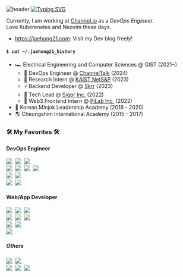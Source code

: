 ![header](https://capsule-render.vercel.app/api?type=waving&color=6994CDEE&text=&animation=twinkling&height=80)
[![Typing SVG](https://readme-typing-svg.demolab.com?font=Alkatra&weight=500&size=45&duration=3500&pause=3&color=6994CDEE&center=false&vCenter=false&multiline=true&repeat=true&width=1000&height=100&lines=Welcome+to+jaehong21's+GitHub!👋)](https://git.io/typing-svg)
    
  Currently, I am working at [Channel.io](https://channel.io) as a *DevOps Engineer*. <br />
  Love Kuberenetes and Neovim these days.

  - https://jaehong21.com: Visit my Dev blog freely!
 
#### `$ cat ~/.jaehong21_history`

- 🏎️ Electrical Engineering and Computer Sciences @ GIST (2021~)
  - 🐳 DevOps Engineer @ [ChannelTalk](https://channel.io) (2024)
  - 🔬 Research Intern @ [KAIST NetS&P](https://netsp.kaist.ac.kr/) (2023)
  - ⚡️ Backend Developer @ [Skrr](https://skrr.app/) (2023)
  - 🧠 Tech Lead @ [Sigor Inc.](https://doggly.co.kr/) (2022)
  - 🤑 Web3 Frontend Intern @ [PiLab Inc.](https://www.bifrostnetwork.com/) (2022)
- 🏁 Korean Minjok Leadership Academy (2018 - 2020)
- 🌎 Cheongshim International Academy (2015 - 2017)

<div>
  <h3> 🛠 My Favorites 🛠 </h3>
  <p>

  <h4>DevOps Engineer</h4>
    <img src="https://img.shields.io/badge/Kubernetes-326CE5?style=flat&logo=Kubernetes&logoColor=white"/></a>&nbsp
    <img src="https://img.shields.io/badge/Docker-2496ED?style=flat&logo=Docker&logoColor=white"/></a>&nbsp
    <img src="https://img.shields.io/badge/Kaniko-FFA600?style=flat&logo=Kaniko&logoColor=white"/></a>&nbsp
  <br />
    <img src="https://img.shields.io/badge/AWS-232F3E?style=flat&logo=AmazonWebServices&logoColor=white"/></a>&nbsp
    <img src="https://img.shields.io/badge/EKS-FF9900?style=flat&logo=AmazonEKS&logoColor=white"/></a>&nbsp
    <img src="https://img.shields.io/badge/Cloudflare-F38020?style=flat&logo=Cloudflare&logoColor=white"/></a>&nbsp
    <img src="https://img.shields.io/badge/Cloudflare Workers-F38020?style=flat&logo=CloudflareWorkers&logoColor=white"/></a>&nbsp
  <br />
    <img src="https://img.shields.io/badge/Terraform-7B42BC?style=flat&logo=Terraform&logoColor=white"/></a>&nbsp
    <img src="https://img.shields.io/badge/ArgoCD-EF7B4D?style=flat&logo=Argo&logoColor=white"/></a>&nbsp
  <br />
    <img src="https://img.shields.io/badge/Github Actions-2088FF?style=flat&logo=GithubActions&logoColor=white"/></a>&nbsp
    <img src="https://img.shields.io/badge/CircleCI-343434?style=flat&logo=CircleCI&logoColor=white"/></a>&nbsp
  <br />

      
  <h4>Web/App Developer</h4>
    <img src="https://img.shields.io/badge/Golang-00ADD8?style=flat&logo=Go&logoColor=white"/></a>&nbsp
    <img src="https://img.shields.io/badge/Gin-008ECF?style=flat&logo=Gin&logoColor=white"/></a>&nbsp
    <img src="https://img.shields.io/badge/NestJS-E0234E?style=flat&logo=NestJS&logoColor=white"/></a>&nbsp
  <br />
    <img src="https://img.shields.io/badge/TypeScript-3178C6?style=flat&logo=TypeScript&logoColor=white"/></a>&nbsp
    <img src="https://img.shields.io/badge/React-0088CC?style=flat&logo=React&logoColor=white"/></a>&nbsp
    <img src="https://img.shields.io/badge/Hono-FF6801?style=flat&logo=Hono&logoColor=white"/></a>&nbsp
  <br />
    <img src="https://img.shields.io/badge/Python-3776AB?style=flat&logo=Python&logoColor=white"/></a>&nbsp
    <img src="https://img.shields.io/badge/FastAPI-009688?style=flat&logo=FastAPI&logoColor=white"/></a>&nbsp
  <br />
    <img src="https://img.shields.io/badge/PostgreSQL-4169E1?style=flat&logo=PostgreSQL&logoColor=white"/></a>&nbsp
  <br />

  <h5>Others</h5>
    <img src="https://img.shields.io/badge/K3s-FFC61C?style=flat&logo=K3s&logoColor=white"/></a>&nbsp
    <img src="https://img.shields.io/badge/Raspberry Pi-A22846?style=flat&logo=Raspberry Pi&logoColor=white"/></a>&nbsp
  <br />
    <img src="https://img.shields.io/badge/Neovim-57A143?style=flat&logo=Neovim&logoColor=white"/></a>&nbsp
    <img src="https://img.shields.io/badge/Gitea-609926?style=flat&logo=Gitea&logoColor=white"/></a>&nbsp
    <img src="https://img.shields.io/badge/1Password-3B66BC?style=flat&logo=1Password&logoColor=white"/></a>&nbsp
</p>
</div>
